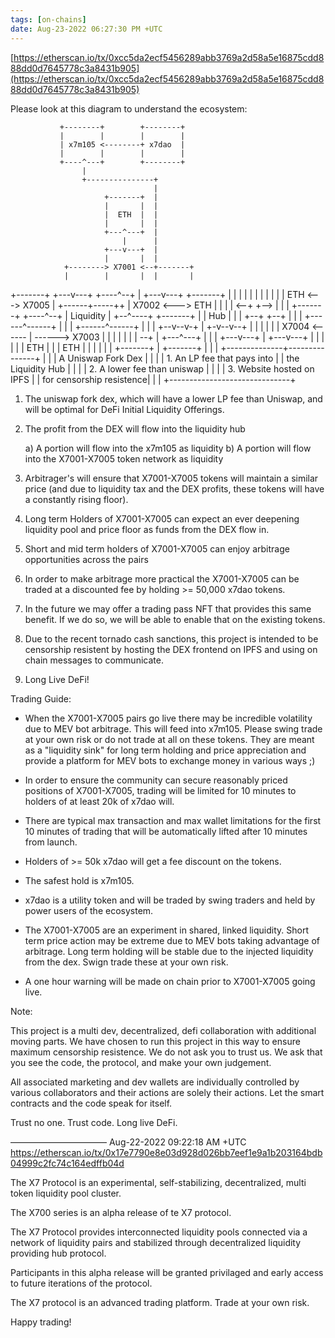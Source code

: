 ```yaml
---
tags: [on-chains]
date: Aug-23-2022 06:27:30 PM +UTC
---
```


[https://etherscan.io/tx/0xcc5da2ecf5456289abb3769a2d58a5e16875cdd888dd0d7645778c3a8431b905](https://etherscan.io/tx/0xcc5da2ecf5456289abb3769a2d58a5e16875cdd888dd0d7645778c3a8431b905)

Please look at this diagram to understand the ecosystem:

               +--------+        +--------+
               |        |        |        |
               | x7m105 <--------+ x7dao  |
               |        |        |        |
               +----^---+        +--------+
                    |
                    +---------------+
                                    |
                         +-------+  |
                         |       |  |
                         |  ETH  |  |
                         |       |  |
                         +---^---+  |
                             |      |
                         +---v---+  |
                         |       |  |
                +--------> X7001 <--+-------+
                |        |       |  |       |

+-------+ +---v---+ +----^--+ | +---v---+ +-------+
| | | | | | | | | |
| ETH <---> X7005 | +------+-----++ | X7002 <---> ETH |
| | | <--+ +--> | | |
+-------+ +----^--+ | Liquidity | +--^----+ +-------+
| | Hub | |
| +--+ +--+ |
| | +------^------+ | | | +------^------+ | | |
+--v--v-+ | +-v--v--+
| | | | |
| X7004 <------ | ------> X7003 |
| | | | | | --+ | +---^---+
| | |
+---v---+ | +---v---+
| | | | |
| ETH | | | ETH |
| | | | |
+-------+ | +-------+
|
|
|
+--------------+---------------+
| |
| A Uniswap Fork Dex |
| |
| 1. An LP fee that pays into |
| the Liquidity Hub |
| |
| 2. A lower fee than uniswap |
| |
| 3. Website hosted on IPFS |
| for censorship resistence|
| |
+------------------------------+

1. The uniswap fork dex, which will have a lower LP fee than Uniswap, and will be optimal for DeFi Initial Liquidity Offerings.

2. The profit from the DEX will flow into the liquidity hub

   a) A portion will flow into the x7m105 as liquidity
   b) A portion will flow into the X7001-X7005 token network as liquidity

3. Arbitrager's will ensure that X7001-X7005 tokens will maintain a similar price (and due to liquidity tax and
   the DEX profits, these tokens will have a constantly rising floor).

4. Long term Holders of X7001-X7005 can expect an ever deepening liquidity pool and price floor as funds from the DEX flow in.

5. Short and mid term holders of X7001-X7005 can enjoy arbitrage opportunities across the pairs

6. In order to make arbitrage more practical the X7001-X7005 can be traded at a discounted fee by holding >= 50,000 x7dao tokens.

7. In the future we may offer a trading pass NFT that provides this same benefit. If we do so, we will be able to enable that on the existing tokens.

8. Due to the recent tornado cash sanctions, this project is intended to be censorship resistent by hosting the DEX frontend on IPFS and using on chain messages to communicate.

9. Long Live DeFi!

Trading Guide:

- When the X7001-X7005 pairs go live there may be incredible volatility due to MEV bot arbitrage. This will feed into x7m105. Please swing trade at your own risk or do not trade at all on these tokens. They are meant as a "liquidity sink" for long term holding and price appreciation and provide a platform for MEV bots to exchange money in various ways ;)

- In order to ensure the community can secure reasonably priced positions of X7001-X7005, trading will be limited for 10 minutes to holders of at least 20k of x7dao will.

- There are typical max transaction and max wallet limitations for the first 10 minutes of trading that will be automatically lifted after 10 minutes from launch.

- Holders of >= 50k x7dao will get a fee discount on the tokens.

- The safest hold is x7m105.

- x7dao is a utility token and will be traded by swing traders and held by power users of the ecosystem.

- The X7001-X7005 are an experiment in shared, linked liquidity. Short term price action may be extreme due to MEV bots taking advantage of arbitrage. Long term holding will be stable due to the injected liquidity from the dex. Swign trade these at your own risk.

- A one hour warning will be made on chain prior to X7001-X7005 going live.

Note:

This project is a multi dev, decentralized, defi collaboration with additional moving parts. We have chosen to run this project in this way to ensure maximum censorship resistence. We do not ask you to trust us. We ask that you see the code, the protocol, and make your own judgement.

All associated marketing and dev wallets are individually controlled by various collaborators and their actions are solely their actions. Let the smart contracts and the code speak for itself.

Trust no one. Trust code. Long live DeFi.

———————————
Aug-22-2022 09:22:18 AM +UTC
https://etherscan.io/tx/0x17e7790e8e03d928d026bb7eef1e9a1b203164bdb04999c2fc74c164edffb04d

The X7 Protocol is an experimental, self-stabilizing, decentralized, multi token liquidity pool cluster.

The X700 series is an alpha release of te X7 protocol.

The X7 Protocol provides interconnected liquidity pools connected via a network of liquidity pairs and stabilized through decentralized liquidity providing hub protocol.

Participants in this alpha release will be granted privilaged and early access to future iterations of the protocol.

The X7 protocol is an advanced trading platform. Trade at your own risk.

Happy trading!
